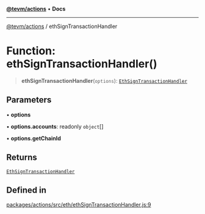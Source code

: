 [**@tevm/actions**](../README.md) • **Docs**

***

[@tevm/actions](../globals.md) / ethSignTransactionHandler

# Function: ethSignTransactionHandler()

> **ethSignTransactionHandler**(`options`): [`EthSignTransactionHandler`](../type-aliases/EthSignTransactionHandler.md)

## Parameters

• **options**

• **options.accounts**: readonly `object`[]

• **options.getChainId**

## Returns

[`EthSignTransactionHandler`](../type-aliases/EthSignTransactionHandler.md)

## Defined in

[packages/actions/src/eth/ethSignTransactionHandler.js:9](https://github.com/evmts/tevm-monorepo/blob/main/packages/actions/src/eth/ethSignTransactionHandler.js#L9)
